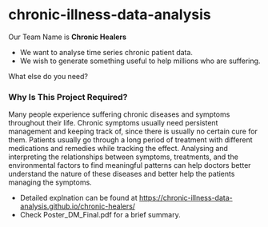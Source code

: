 # chronic-illness-data-analysis
Our Team Name is **Chronic Healers**

- We want to analyse time series chronic patient data.
- We wish to generate something useful to help millions who are suffering.

What else do you need?

### Why Is This Project Required?
Many people experience suffering chronic diseases and symptoms throughout their life. Chronic
symptoms usually need persistent management and keeping track of, since there is usually no
certain cure for them. Patients usually go through a long period of treatment with different
medications and remedies while tracking the effect.
Analysing and interpreting the relationships between symptoms, treatments, and the
environmental factors to find meaningful patterns can help doctors better understand the nature
of these diseases and better help the patients managing the symptoms.


* Detailed explnation can be found at https://chronic-illness-data-analysis.github.io/chronic-healers/
* Check Poster_DM_Final.pdf for a brief summary.